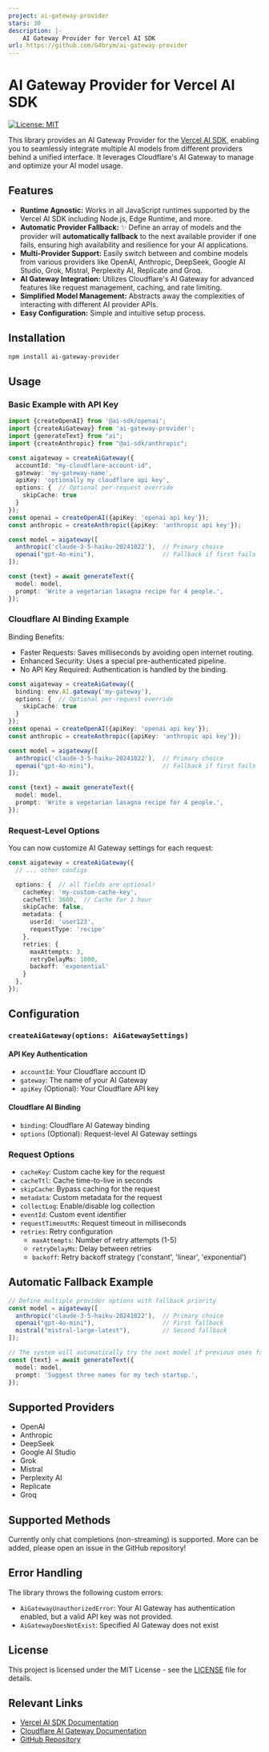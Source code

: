 ```yaml
---
project: ai-gateway-provider
stars: 30
description: |-
    AI Gateway Provider for Vercel AI SDK
url: https://github.com/G4brym/ai-gateway-provider
---
```


# AI Gateway Provider for Vercel AI SDK

[![License: MIT](https://img.shields.io/badge/License-MIT-yellow.svg)](https://opensource.org/licenses/MIT)

This library provides an AI Gateway Provider for the [Vercel AI SDK](https://sdk.vercel.ai/docs), enabling you to seamlessly integrate multiple AI models from different providers behind a unified interface. It leverages Cloudflare's AI Gateway to manage and optimize your AI model usage.

## Features

* **Runtime Agnostic:** Works in all JavaScript runtimes supported by the Vercel AI SDK including Node.js, Edge Runtime, and more.
* **Automatic Provider Fallback:** ✨ Define an array of models and the provider will **automatically fallback** to the next available provider if one fails, ensuring high availability and resilience for your AI applications.
* **Multi-Provider Support:** Easily switch between and combine models from various providers like OpenAI, Anthropic, DeepSeek, Google AI Studio, Grok, Mistral, Perplexity AI, Replicate and Groq.
* **AI Gateway Integration:** Utilizes Cloudflare's AI Gateway for advanced features like request management, caching, and rate limiting.
* **Simplified Model Management:** Abstracts away the complexities of interacting with different AI provider APIs.
* **Easy Configuration:** Simple and intuitive setup process.

## Installation

```bash
npm install ai-gateway-provider
```

## Usage

### Basic Example with API Key

```typescript
import {createOpenAI} from '@ai-sdk/openai';
import {createAiGateway} from 'ai-gateway-provider';
import {generateText} from "ai";
import {createAnthropic} from "@ai-sdk/anthropic";

const aigateway = createAiGateway({
  accountId: "my-cloudflare-account-id",
  gateway: 'my-gateway-name',
  apiKey: 'optionally my cloudflare api key',
  options: {  // Optional per-request override
    skipCache: true
  }
});
const openai = createOpenAI({apiKey: 'openai api key'});
const anthropic = createAnthropic({apiKey: 'anthropic api key'});

const model = aigateway([
  anthropic('claude-3-5-haiku-20241022'),  // Primary choice
  openai("gpt-4o-mini"),                   // Fallback if first fails
]);

const {text} = await generateText({
  model: model,
  prompt: 'Write a vegetarian lasagna recipe for 4 people.',
});
```

### Cloudflare AI Binding Example

Binding Benefits:
- Faster Requests: Saves milliseconds by avoiding open internet routing.
- Enhanced Security: Uses a special pre-authenticated pipeline.
- No API Key Required: Authentication is handled by the binding.

```typescript
const aigateway = createAiGateway({
  binding: env.AI.gateway('my-gateway'),
  options: {  // Optional per-request override
    skipCache: true
  }
});
const openai = createOpenAI({apiKey: 'openai api key'});
const anthropic = createAnthropic({apiKey: 'anthropic api key'});

const model = aigateway([
  anthropic('claude-3-5-haiku-20241022'),  // Primary choice
  openai("gpt-4o-mini"),                   // Fallback if first fails
]);

const {text} = await generateText({
  model: model,
  prompt: 'Write a vegetarian lasagna recipe for 4 people.',
});
```

### Request-Level Options

You can now customize AI Gateway settings for each request:

```typescript
const aigateway = createAiGateway({
  // ... other configs

  options: {  // all fields are optional!
    cacheKey: 'my-custom-cache-key',
    cacheTtl: 3600,  // Cache for 1 hour
    skipCache: false,
    metadata: {
      userId: 'user123',
      requestType: 'recipe'
    },
    retries: {
      maxAttempts: 3,
      retryDelayMs: 1000,
      backoff: 'exponential'
    }
  },
});
```

## Configuration

### `createAiGateway(options: AiGatewaySettings)`

#### API Key Authentication
* `accountId`: Your Cloudflare account ID
* `gateway`: The name of your AI Gateway
* `apiKey` (Optional): Your Cloudflare API key

#### Cloudflare AI Binding
* `binding`: Cloudflare AI Gateway binding
* `options` (Optional): Request-level AI Gateway settings

### Request Options

* `cacheKey`: Custom cache key for the request
* `cacheTtl`: Cache time-to-live in seconds
* `skipCache`: Bypass caching for the request
* `metadata`: Custom metadata for the request
* `collectLog`: Enable/disable log collection
* `eventId`: Custom event identifier
* `requestTimeoutMs`: Request timeout in milliseconds
* `retries`: Retry configuration
  * `maxAttempts`: Number of retry attempts (1-5)
  * `retryDelayMs`: Delay between retries
  * `backoff`: Retry backoff strategy ('constant', 'linear', 'exponential')

## Automatic Fallback Example

```typescript
// Define multiple provider options with fallback priority
const model = aigateway([
  anthropic('claude-3-5-haiku-20241022'),  // Primary choice
  openai("gpt-4o-mini"),                   // First fallback
  mistral("mistral-large-latest"),         // Second fallback
]);

// The system will automatically try the next model if previous ones fail
const {text} = await generateText({
  model: model,
  prompt: 'Suggest three names for my tech startup.',
});
```

## Supported Providers

* OpenAI
* Anthropic
* DeepSeek
* Google AI Studio
* Grok
* Mistral
* Perplexity AI
* Replicate
* Groq

## Supported Methods

Currently only chat completions (non-streaming) is supported.
More can be added, please open an issue in the GitHub repository!

## Error Handling

The library throws the following custom errors:

* `AiGatewayUnauthorizedError`: Your AI Gateway has authentication enabled, but a valid API key was not provided.
* `AiGatewayDoesNotExist`: Specified AI Gateway does not exist

## License

This project is licensed under the MIT License - see the [LICENSE](LICENSE) file for details.

## Relevant Links

* [Vercel AI SDK Documentation](https://sdk.vercel.ai/docs)
* [Cloudflare AI Gateway Documentation](https://developers.cloudflare.com/ai-gateway/)
* [GitHub Repository](https://github.com/G4brym/ai-gateway-provider)

